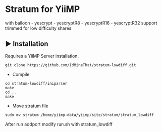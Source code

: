 # Stratum for YiiMP
with balloon - yescrypt - yescryptR8 - yescryptR16 - yescryptR32 support trimmed for low difficulty shares

## ▶️ Installation

Requires a YiiMP Server installation.

```
git clone https://github.com/IdMineThat/stratum-lowdiff.git
```

* Compile
```
cd stratum-lowdiff/iniparser
make
cd ..
make
```

* Move stratum file
```
sudo mv stratum /home/yiimp-data/yiimp/site/stratum/stratum_lowdiff
```

After run addport modify run.sh with stratum_lowdiff
